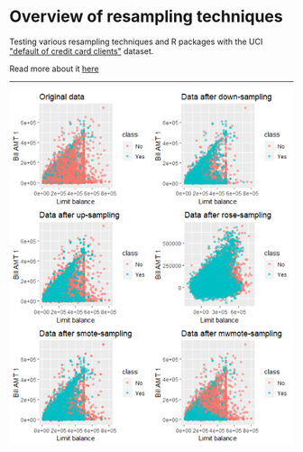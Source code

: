 # Overview of resampling techniques

Testing various resampling techniques and R packages with the UCI ["default of credit card clients"](https://archive.ics.uci.edu/ml/datasets/default+of+credit+card+clients) dataset.


Read more about it [here](#)


-------------------------------------------------------------------------
![Data distribution](https://github.com/mfiorani/resampling-techniques/raw/master/img/distributions.png "Distributions of resampled datasets")

